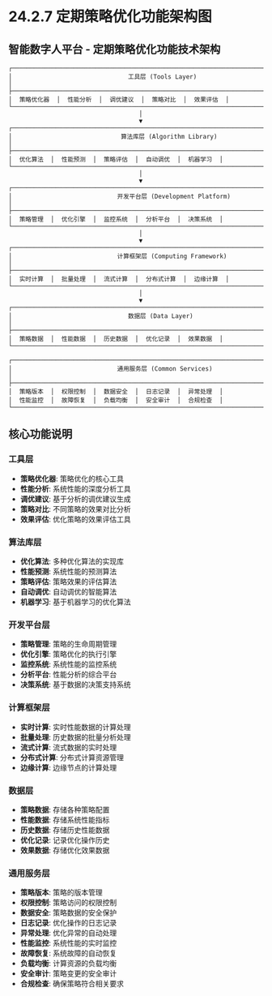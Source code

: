 # 24.2.7 定期策略优化功能架构图

## 智能数字人平台 - 定期策略优化功能技术架构

```
┌─────────────────────────────────────────────────────────────────────────────────┐
│                                工具层 (Tools Layer)                              │
├─────────────────────────────────────────────────────────────────────────────────┤
│  策略优化器  │  性能分析  │  调优建议  │  策略对比  │  效果评估  │
└─────────────────────────────────────────────────────────────────────────────────┘
                                    │
                                    ▼
┌─────────────────────────────────────────────────────────────────────────────────┐
│                              算法库层 (Algorithm Library)                        │
├─────────────────────────────────────────────────────────────────────────────────┤
│  优化算法  │  性能预测  │  策略评估  │  自动调优  │  机器学习  │
└─────────────────────────────────────────────────────────────────────────────────┘
                                    │
                                    ▼
┌─────────────────────────────────────────────────────────────────────────────────┐
│                             开发平台层 (Development Platform)                     │
├─────────────────────────────────────────────────────────────────────────────────┤
│  策略管理  │  优化引擎  │  监控系统  │  分析平台  │  决策系统  │
└─────────────────────────────────────────────────────────────────────────────────┘
                                    │
                                    ▼
┌─────────────────────────────────────────────────────────────────────────────────┐
│                             计算框架层 (Computing Framework)                     │
├─────────────────────────────────────────────────────────────────────────────────┤
│  实时计算  │  批量处理  │  流式计算  │  分布式计算  │  边缘计算  │
└─────────────────────────────────────────────────────────────────────────────────┘
                                    │
                                    ▼
┌─────────────────────────────────────────────────────────────────────────────────┐
│                                数据层 (Data Layer)                              │
├─────────────────────────────────────────────────────────────────────────────────┤
│  策略数据  │  性能数据  │  历史数据  │  优化记录  │  效果数据  │
└─────────────────────────────────────────────────────────────────────────────────┘

┌─────────────────────────────────────────────────────────────────────────────────┐
│                             通用服务层 (Common Services)                        │
├─────────────────────────────────────────────────────────────────────────────────┤
│  策略版本  │  权限控制  │  数据安全  │  日志记录  │  异常处理  │
│  性能监控  │  故障恢复  │  负载均衡  │  安全审计  │  合规检查  │
└─────────────────────────────────────────────────────────────────────────────────┘
```

## 核心功能说明

### 工具层
- **策略优化器**: 策略优化的核心工具
- **性能分析**: 系统性能的深度分析工具
- **调优建议**: 基于分析的调优建议生成
- **策略对比**: 不同策略的效果对比分析
- **效果评估**: 优化策略的效果评估工具

### 算法库层
- **优化算法**: 多种优化算法的实现库
- **性能预测**: 系统性能的预测算法
- **策略评估**: 策略效果的评估算法
- **自动调优**: 自动调优的智能算法
- **机器学习**: 基于机器学习的优化算法

### 开发平台层
- **策略管理**: 策略的生命周期管理
- **优化引擎**: 策略优化的执行引擎
- **监控系统**: 系统性能的监控系统
- **分析平台**: 性能分析的综合平台
- **决策系统**: 基于数据的决策支持系统

### 计算框架层
- **实时计算**: 实时性能数据的计算处理
- **批量处理**: 历史数据的批量分析处理
- **流式计算**: 流式数据的实时处理
- **分布式计算**: 分布式计算资源管理
- **边缘计算**: 边缘节点的计算处理

### 数据层
- **策略数据**: 存储各种策略配置
- **性能数据**: 存储系统性能指标
- **历史数据**: 存储历史性能数据
- **优化记录**: 记录优化操作历史
- **效果数据**: 存储优化效果数据

### 通用服务层
- **策略版本**: 策略的版本管理
- **权限控制**: 策略访问的权限控制
- **数据安全**: 策略数据的安全保护
- **日志记录**: 优化操作的日志记录
- **异常处理**: 优化异常的自动处理
- **性能监控**: 系统性能的实时监控
- **故障恢复**: 系统故障的自动恢复
- **负载均衡**: 计算资源的负载均衡
- **安全审计**: 策略变更的安全审计
- **合规检查**: 确保策略符合相关要求